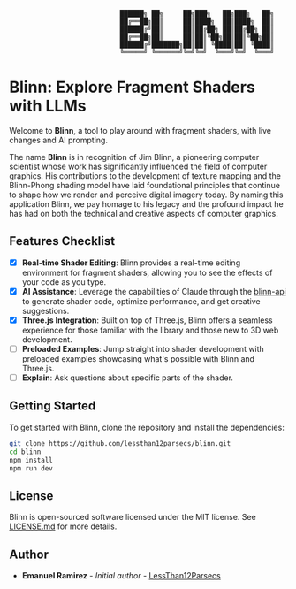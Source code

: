```
                            ██████╗ ██╗     ██╗███╗   ██╗███╗   ██╗
                            ██╔══██╗██║     ██║████╗  ██║████╗  ██║
                            ██████╔╝██║     ██║██╔██╗ ██║██╔██╗ ██║
                            ██╔══██╗██║     ██║██║╚██╗██║██║╚██╗██║
                            ██████╔╝███████╗██║██║ ╚████║██║ ╚████║
                            ╚═════╝ ╚══════╝╚═╝╚═╝  ╚═══╝╚═╝  ╚═══╝
```

# Blinn: Explore Fragment Shaders with LLMs

Welcome to **Blinn**, a tool to play around with fragment shaders, with live changes and AI prompting.

The name **Blinn** is in recognition of Jim Blinn, a pioneering computer scientist whose work has significantly influenced the field of computer graphics. His contributions to the development of texture mapping and the Blinn-Phong shading model have laid foundational principles that continue to shape how we render and perceive digital imagery today. By naming this application Blinn, we pay homage to his legacy and the profound impact he has had on both the technical and creative aspects of computer graphics.


## Features Checklist

- [x] **Real-time Shader Editing**: Blinn provides a real-time editing environment for fragment shaders, allowing you to see the effects of your code as you type.
- [x] **AI Assistance**: Leverage the capabilities of Claude through the [blinn-api](https://github.com/lessthan12parsecs/blinn-api) to generate shader code, optimize performance, and get creative suggestions.
- [x] **Three.js Integration**: Built on top of Three.js, Blinn offers a seamless experience for those familiar with the library and those new to 3D web development.
- [ ] **Preloaded Examples**: Jump straight into shader development with preloaded examples showcasing what's possible with Blinn and Three.js. 
- [ ] **Explain**: Ask questions about specific parts of the shader.

## Getting Started

To get started with Blinn, clone the repository and install the dependencies:
```bash
git clone https://github.com/lessthan12parsecs/blinn.git
cd blinn
npm install
npm run dev
```

## License

Blinn is open-sourced software licensed under the MIT license. See [LICENSE.md](LICENSE.md) for more details.


## Author

- **Emanuel Ramirez** - *Initial author* - [LessThan12Parsecs](https://github.com/LessThan12Parsecs)
